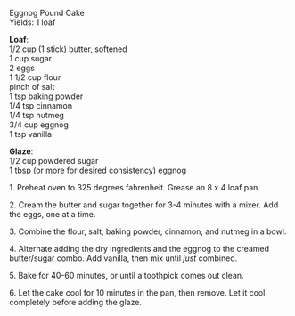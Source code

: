 
Eggnog Pound Cake  
Yields: 1 loaf  
  
**Loaf**:  
1/2 cup (1 stick) butter, softened  
1 cup sugar  
2 eggs  
1 1/2 cup flour  
pinch of salt  
1 tsp baking powder  
1/4 tsp cinnamon  
1/4 tsp nutmeg  
3/4 cup eggnog  
1 tsp vanilla  
  
**Glaze**:  
1/2 cup powdered sugar  
1 tbsp (or more for desired consistency) eggnog  
  
  
1\. Preheat oven to 325 degrees fahrenheit. Grease an 8 x 4 loaf pan.  
  
2\. Cream the butter and sugar together for 3-4 minutes with a mixer. Add the eggs, one at a time.  
  
3\. Combine the flour, salt, baking powder, cinnamon, and nutmeg in a bowl.  
  
4\. Alternate adding the dry ingredients and the eggnog to the creamed butter/sugar combo. Add vanilla, then mix until _just_ combined.  
  
5\. Bake for 40-60 minutes, or until a toothpick comes out clean.  
  
6\. Let the cake cool for 10 minutes in the pan, then remove. Let it cool completely before adding the glaze.  
    